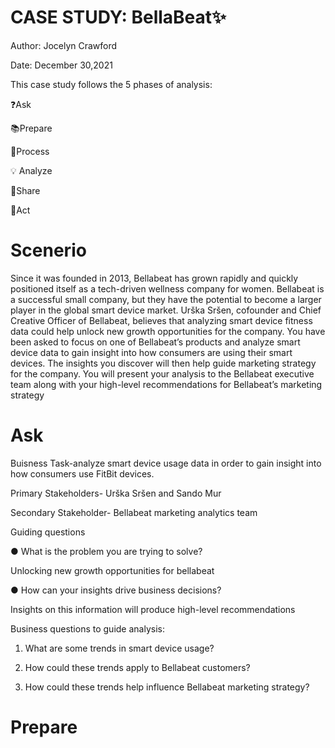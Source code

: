 # CASE STUDY: BellaBeat✨ 

Author: Jocelyn Crawford

Date: December 30,2021

This case study follows the 5 phases of analysis:

❓Ask 

📚Prepare

💾Process

💡 Analyze 

🔰Share 

🎨Act 

# Scenerio 
Since it was founded in 2013, Bellabeat has grown rapidly and quickly positioned itself as a tech-driven wellness company for women. Bellabeat is a successful small company, but they have the potential to become a larger player in the global smart device market. Urška Sršen, cofounder and Chief Creative Officer of Bellabeat, believes that analyzing smart
device fitness data could help unlock new growth opportunities for the company. You have been asked to focus on one of Bellabeat’s products and analyze smart device data to gain insight into how consumers are using their smart devices. The insights you discover will then help guide marketing strategy for the company. You will present your analysis to the Bellabeat executive team along with your high-level recommendations for Bellabeat’s marketing strategy


# Ask 
Buisness Task-analyze smart device usage data in order to gain insight into how consumers use FitBit devices. 

Primary Stakeholders- Urška Sršen and Sando Mur

Secondary Stakeholder- Bellabeat marketing analytics team 

Guiding questions

● What is the problem you are trying to solve?
 
 Unlocking new growth opportunities for bellabeat  

● How can your insights drive business decisions?

Insights on this information will produce high-level recommendations

Business questions to guide analysis:
1. What are some trends in smart device usage?

2. How could these trends apply to Bellabeat customers?

3. How could these trends help influence Bellabeat marketing strategy?


# Prepare 

